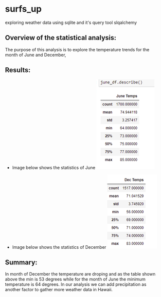 # surfs_up
exploring weather data using sqlite and it's query tool slqalchemy

## Overview of the statistical analysis:
The purpose of this analysis is to explore the temperature trends for the month of June and December, 

##  Results:
- Image below shows the statistics of June 
![June screenshot](https://github.com/elzmanzi/surfs_up/blob/main/Resource/june_temps.PNG)
  
- Image below shows the statistics of December
![Dec Screenshot](https://github.com/elzmanzi/surfs_up/blob/main/Resource/Dec_temps.PNG)
## Summary:
In month of December the temperature are droping and as the table shown above the min is 53 degrees while for the month of June the minimum temperature is 64 degrees.
In our analysis we can add precipitation as another factor to gather more weather data in Hawaii. 
